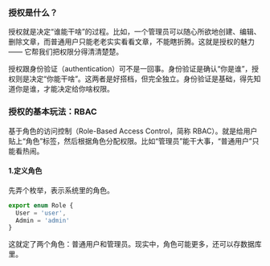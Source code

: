 ### 授权是什么？

授权就是决定“谁能干啥”的过程。比如，一个管理员可以随心所欲地创建、编辑、删除文章，而普通用户只能老老实实看看文章，不能瞎折腾。这就是授权的魅力 —— 它帮我们把权限分得清清楚楚。

授权跟身份验证（authentication）可不是一回事。身份验证是确认“你是谁”，授权则是决定“你能干啥”。这两者是好搭档，但完全独立。身份验证是基础，得先知道你是谁，才能决定给你啥权限。



### 授权的基本玩法：RBAC

基于角色的访问控制（Role-Based Access Control，简称 RBAC）。就是给用户贴上“角色”标签，然后根据角色分配权限。比如“管理员”能干大事，“普通用户”只能看热闹。

#### 1.定义角色

先弄个枚举，表示系统里的角色。

```ts
export enum Role {
  User = 'user',
  Admin = 'admin'
}
```

这就定了两个角色：普通用户和管理员。现实中，角色可能更多，还可以存数据库里。








